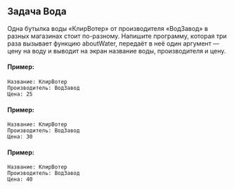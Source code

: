 ## Задача Вода
Одна бутылка воды «КлирВотер» от производителя «ВодЗавод» в разных магазинах стоит по-разному.
Напишите программу, которая три раза вызывает функцию aboutWater, передаёт в неё один аргумент — цену
на воду и выводит на экран название воды, производителя и цену.

#### Пример:
```
Название: КлирВотер
Производитель: ВодЗавод
Цена: 25
```
#### Пример:
```
Название: КлирВотер
Производитель: ВодЗавод
Цена: 30
```
#### Пример:
```
Название: КлирВотер
Производитель: ВодЗавод
Цена: 40
```